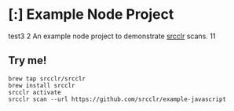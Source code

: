 # [:] Example Node Project
test3
2
An example node project to demonstrate [srcclr](https://www.srcclr.com) scans.
11
## Try me!

```
brew tap srcclr/srcclr
brew install srcclr
srcclr activate
srcclr scan --url https://github.com/srcclr/example-javascript
```

